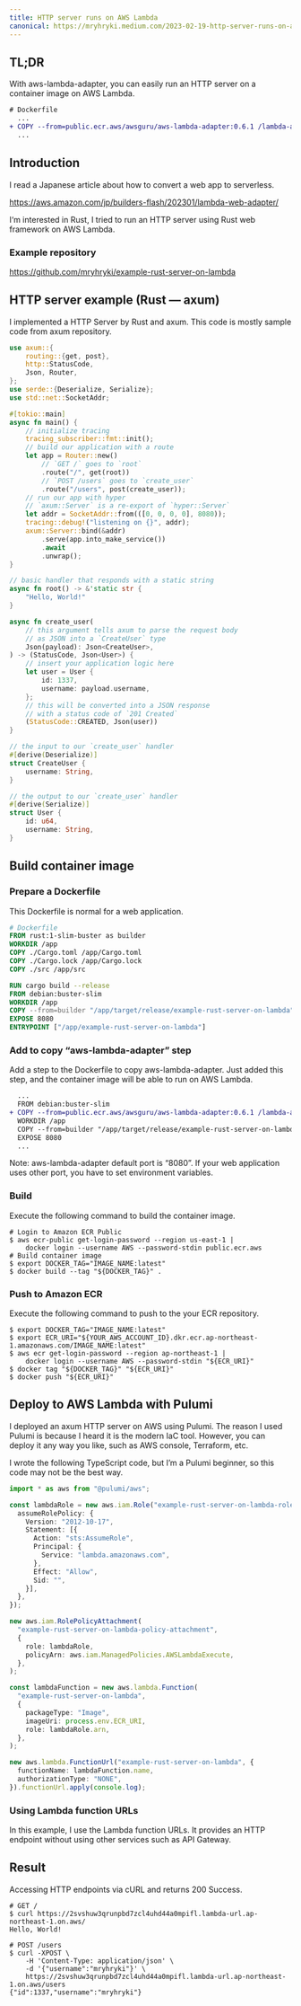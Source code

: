 ```yaml
---
title: HTTP server runs on AWS Lambda
canonical: https://mryhryki.medium.com/2023-02-19-http-server-runs-on-aws-lambda-d4811c6cb300
---
```


## TL;DR

With aws-lambda-adapter, you can easily run an HTTP server on a container image on AWS Lambda.

```diff
# Dockerfile
  ...
+ COPY --from=public.ecr.aws/awsguru/aws-lambda-adapter:0.6.1 /lambda-adapter /opt/extensions/lambda-adapter
  ...
```

## Introduction

I read a Japanese article about how to convert a web app to serverless.

https://aws.amazon.com/jp/builders-flash/202301/lambda-web-adapter/

I‘m interested in Rust, I tried to run an HTTP server using Rust web framework on AWS Lambda.

### Example repository

https://github.com/mryhryki/example-rust-server-on-lambda

## HTTP server example (Rust — axum)

I implemented a HTTP Server by Rust and axum. This code is mostly sample code from axum repository.

```rust
use axum::{
    routing::{get, post},
    http::StatusCode,
    Json, Router,
};
use serde::{Deserialize, Serialize};
use std::net::SocketAddr;

#[tokio::main]
async fn main() {
    // initialize tracing
    tracing_subscriber::fmt::init();
    // build our application with a route
    let app = Router::new()
        // `GET /` goes to `root`
        .route("/", get(root))
        // `POST /users` goes to `create_user`
        .route("/users", post(create_user));
    // run our app with hyper
    // `axum::Server` is a re-export of `hyper::Server`
    let addr = SocketAddr::from(([0, 0, 0, 0], 8080));
    tracing::debug!("listening on {}", addr);
    axum::Server::bind(&addr)
        .serve(app.into_make_service())
        .await
        .unwrap();
}

// basic handler that responds with a static string
async fn root() -> &'static str {
    "Hello, World!"
}

async fn create_user(
    // this argument tells axum to parse the request body
    // as JSON into a `CreateUser` type
    Json(payload): Json<CreateUser>,
) -> (StatusCode, Json<User>) {
    // insert your application logic here
    let user = User {
        id: 1337,
        username: payload.username,
    };
    // this will be converted into a JSON response
    // with a status code of `201 Created`
    (StatusCode::CREATED, Json(user))
}

// the input to our `create_user` handler
#[derive(Deserialize)]
struct CreateUser {
    username: String,
}

// the output to our `create_user` handler
#[derive(Serialize)]
struct User {
    id: u64,
    username: String,
}
```

## Build container image

### Prepare a Dockerfile

This Dockerfile is normal for a web application.

```dockerfile
# Dockerfile
FROM rust:1-slim-buster as builder
WORKDIR /app
COPY ./Cargo.toml /app/Cargo.toml
COPY ./Cargo.lock /app/Cargo.lock
COPY ./src /app/src

RUN cargo build --release
FROM debian:buster-slim
WORKDIR /app
COPY --from=builder "/app/target/release/example-rust-server-on-lambda" "/app/example-rust-server-on-lambda"
EXPOSE 8080
ENTRYPOINT ["/app/example-rust-server-on-lambda"]
```

### Add to copy “aws-lambda-adapter” step

Add a step to the Dockerfile to copy aws-lambda-adapter. Just added this step, and the container image will be able to run on AWS Lambda.

```diff
  ...
  FROM debian:buster-slim
+ COPY --from=public.ecr.aws/awsguru/aws-lambda-adapter:0.6.1 /lambda-adapter /opt/extensions/lambda-adapter
  WORKDIR /app
  COPY --from=builder "/app/target/release/example-rust-server-on-lambda" "/app/example-rust-server-on-lambda"
  EXPOSE 8080
  ...
```

Note: aws-lambda-adapter default port is “8080”. If your web application uses other port, you have to set environment variables.

### Build

Execute the following command to build the container image.

```shell
# Login to Amazon ECR Public
$ aws ecr-public get-login-password --region us-east-1 |
    docker login --username AWS --password-stdin public.ecr.aws
# Build container image
$ export DOCKER_TAG="IMAGE_NAME:latest"
$ docker build --tag "${DOCKER_TAG}" .
```

### Push to Amazon ECR

Execute the following command to push to the your ECR repository.

```shell
$ export DOCKER_TAG="IMAGE_NAME:latest"
$ export ECR_URI="${YOUR_AWS_ACCOUNT_ID}.dkr.ecr.ap-northeast-1.amazonaws.com/IMAGE_NAME:latest"
$ aws ecr get-login-password --region ap-northeast-1 |
    docker login --username AWS --password-stdin "${ECR_URI}"
$ docker tag "${DOCKER_TAG}" "${ECR_URI}"
$ docker push "${ECR_URI}"
```

## Deploy to AWS Lambda with Pulumi

I deployed an axum HTTP server on AWS using Pulumi. The reason I used Pulumi is because I heard it is the modern IaC tool. However, you can deploy it any way you like, such as AWS console, Terraform, etc.

I wrote the following TypeScript code, but I’m a Pulumi beginner, so this code may not be the best way.

```typescript
import * as aws from "@pulumi/aws";

const lambdaRole = new aws.iam.Role("example-rust-server-on-lambda-role", {
  assumeRolePolicy: {
    Version: "2012-10-17",
    Statement: [{
      Action: "sts:AssumeRole",
      Principal: {
        Service: "lambda.amazonaws.com",
      },
      Effect: "Allow",
      Sid: "",
    }],
  },
});

new aws.iam.RolePolicyAttachment(
  "example-rust-server-on-lambda-policy-attachment",
  {
    role: lambdaRole,
    policyArn: aws.iam.ManagedPolicies.AWSLambdaExecute,
  },
);

const lambdaFunction = new aws.lambda.Function(
  "example-rust-server-on-lambda",
  {
    packageType: "Image",
    imageUri: process.env.ECR_URI,
    role: lambdaRole.arn,
  },
);

new aws.lambda.FunctionUrl("example-rust-server-on-lambda", {
  functionName: lambdaFunction.name,
  authorizationType: "NONE",
}).functionUrl.apply(console.log);
```

### Using Lambda function URLs

In this example, I use the Lambda function URLs. It provides an HTTP endpoint without using other services such as API Gateway.

## Result

Accessing HTTP endpoints via cURL and returns 200 Success.

```shell
# GET /
$ curl https://2svshuw3qrunpbd7zcl4uhd44a0mpifl.lambda-url.ap-northeast-1.on.aws/
Hello, World!

# POST /users
$ curl -XPOST \
    -H 'Content-Type: application/json' \
    -d '{"username":"mryhryki"}' \
    https://2svshuw3qrunpbd7zcl4uhd44a0mpifl.lambda-url.ap-northeast-1.on.aws/users
{"id":1337,"username":"mryhryki"}
```
